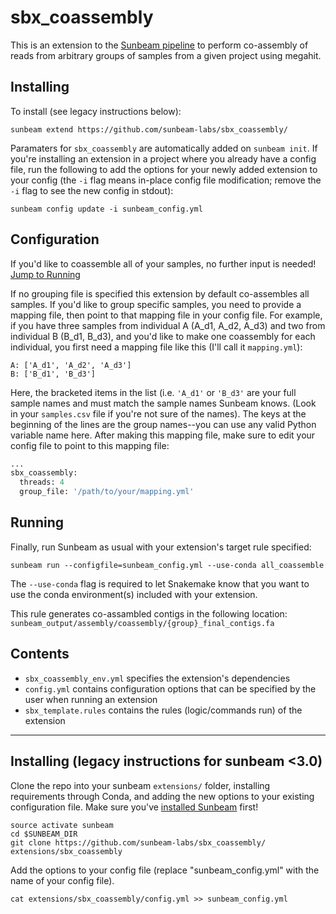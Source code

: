# sbx_coassembly
This is an extension to the [Sunbeam pipeline](https://github.com/sunbeam-labs/sunbeam) to perform co-assembly of reads from arbitrary groups of samples from a given project using megahit.

## Installing

To install (see legacy instructions below):

    sunbeam extend https://github.com/sunbeam-labs/sbx_coassembly/

Paramaters for `sbx_coassembly` are automatically added on `sunbeam init`. If you're installing an extension in a project where you already have a config file, run the following to add the options for your newly added extension to your config (the `-i` flag means in-place config file modification; remove the `-i` flag to see the new config in stdout):

    sunbeam config update -i sunbeam_config.yml

## Configuration

If you'd like to coassemble all of your samples, no further input is needed! [Jump to Running](https://github.com/sunbeam-labs/sbx_coassembly#running)

If no grouping file is specified this extension by default co-assembles all samples. If you'd like to group specific samples, you need to provide a mapping file, then point to that mapping file in your config file. For example, if you have three samples from individual A (A_d1, A_d2, A_d3) and two from individual B (B_d1, B_d3), and you'd like to make one coassembly for each individual, you first need a mapping file like this (I'll call it `mapping.yml`):

    A: ['A_d1', 'A_d2', 'A_d3']
    B: ['B_d1', 'B_d3']

Here, the bracketed items in the list (i.e. `'A_d1'` or `'B_d3'` are your full sample names and must match the sample names Sunbeam knows. (Look in your `samples.csv` file if you're not sure of the names). The keys at the beginning of the lines are the group names--you can use any valid Python variable name here. After making this mapping file, make sure to edit your config file to point to this mapping file:

```python
...
sbx_coassembly:
  threads: 4
  group_file: '/path/to/your/mapping.yml'
```

## Running

Finally, run Sunbeam as usual with your extension's target rule specified:

    sunbeam run --configfile=sunbeam_config.yml --use-conda all_coassemble

The `--use-conda` flag is required to let Snakemake know that you want to use the conda environment(s) included with your extension.

This rule generates co-assambled contigs in the following location: `sunbeam_output/assembly/coassembly/{group}_final_contigs.fa`

## Contents

 - `sbx_coassembly_env.yml` specifies the extension's dependencies
 - `config.yml` contains configuration options that can be specified by the user when running an extension
 - `sbx_template.rules` contains the rules (logic/commands run) of the extension
 
------

## Installing (legacy instructions for sunbeam <3.0)

Clone the repo into your sunbeam `extensions/` folder, installing requirements through Conda, and adding the new options to your existing configuration file. Make sure you've [installed Sunbeam](https://sunbeam.readthedocs.io/en/latest/quickstart.html) first!

    source activate sunbeam
    cd $SUNBEAM_DIR
    git clone https://github.com/sunbeam-labs/sbx_coassembly/ extensions/sbx_coassembly

Add the options to your config file (replace "sunbeam_config.yml" with the name of your config file).

    cat extensions/sbx_coassembly/config.yml >> sunbeam_config.yml

